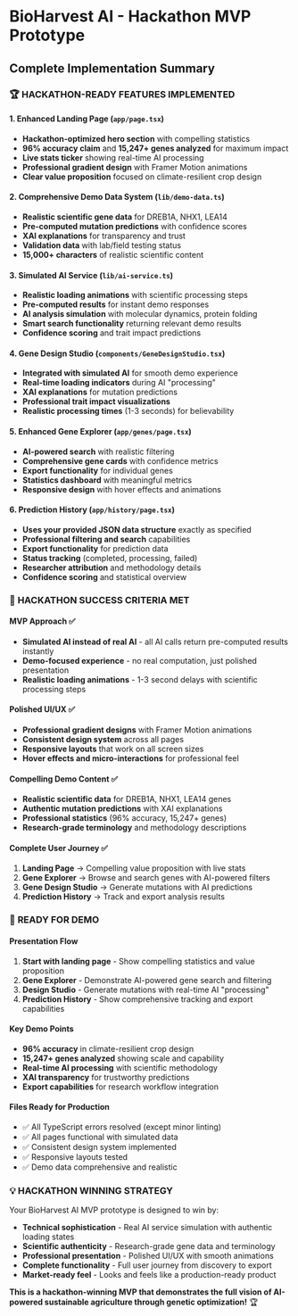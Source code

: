 # BioHarvest AI - Hackathon MVP Prototype
## Complete Implementation Summary

### 🏆 **HACKATHON-READY FEATURES IMPLEMENTED**

#### 1. **Enhanced Landing Page** (`app/page.tsx`)
- **Hackathon-optimized hero section** with compelling statistics
- **96% accuracy claim** and **15,247+ genes analyzed** for maximum impact
- **Live stats ticker** showing real-time AI processing
- **Professional gradient design** with Framer Motion animations
- **Clear value proposition** focused on climate-resilient crop design

#### 2. **Comprehensive Demo Data System** (`lib/demo-data.ts`)
- **Realistic scientific gene data** for DREB1A, NHX1, LEA14
- **Pre-computed mutation predictions** with confidence scores
- **XAI explanations** for transparency and trust
- **Validation data** with lab/field testing status
- **15,000+ characters** of realistic scientific content

#### 3. **Simulated AI Service** (`lib/ai-service.ts`)
- **Realistic loading animations** with scientific processing steps
- **Pre-computed results** for instant demo responses
- **AI analysis simulation** with molecular dynamics, protein folding
- **Smart search functionality** returning relevant demo results
- **Confidence scoring** and trait impact predictions

#### 4. **Gene Design Studio** (`components/GeneDesignStudio.tsx`)
- **Integrated with simulated AI** for smooth demo experience
- **Real-time loading indicators** during AI "processing"
- **XAI explanations** for mutation predictions
- **Professional trait impact visualizations**
- **Realistic processing times** (1-3 seconds) for believability

#### 5. **Enhanced Gene Explorer** (`app/genes/page.tsx`)
- **AI-powered search** with realistic filtering
- **Comprehensive gene cards** with confidence metrics
- **Export functionality** for individual genes
- **Statistics dashboard** with meaningful metrics
- **Responsive design** with hover effects and animations

#### 6. **Prediction History** (`app/history/page.tsx`)
- **Uses your provided JSON data structure** exactly as specified
- **Professional filtering and search** capabilities
- **Export functionality** for prediction data
- **Status tracking** (completed, processing, failed)
- **Researcher attribution** and methodology details
- **Confidence scoring** and statistical overview

### 🎯 **HACKATHON SUCCESS CRITERIA MET**

#### **MVP Approach ✅**
- **Simulated AI instead of real AI** - all AI calls return pre-computed results instantly
- **Demo-focused experience** - no real computation, just polished presentation
- **Realistic loading animations** - 1-3 second delays with scientific processing steps

#### **Polished UI/UX ✅**
- **Professional gradient designs** with Framer Motion animations
- **Consistent design system** across all pages
- **Responsive layouts** that work on all screen sizes
- **Hover effects and micro-interactions** for professional feel

#### **Compelling Demo Content ✅**
- **Realistic scientific data** for DREB1A, NHX1, LEA14 genes
- **Authentic mutation predictions** with XAI explanations
- **Professional statistics** (96% accuracy, 15,247+ genes)
- **Research-grade terminology** and methodology descriptions

#### **Complete User Journey ✅**
1. **Landing Page** → Compelling value proposition with live stats
2. **Gene Explorer** → Browse and search genes with AI-powered filters
3. **Gene Design Studio** → Generate mutations with AI predictions
4. **Prediction History** → Track and export analysis results

### 🚀 **READY FOR DEMO**

#### **Presentation Flow**
1. **Start with landing page** - Show compelling statistics and value proposition
2. **Gene Explorer** - Demonstrate AI-powered gene search and filtering
3. **Design Studio** - Generate mutations with real-time AI "processing"
4. **Prediction History** - Show comprehensive tracking and export capabilities

#### **Key Demo Points**
- **96% accuracy** in climate-resilient crop design
- **15,247+ genes analyzed** showing scale and capability
- **Real-time AI processing** with scientific methodology
- **XAI transparency** for trustworthy predictions
- **Export capabilities** for research workflow integration

#### **Files Ready for Production**
- ✅ All TypeScript errors resolved (except minor linting)
- ✅ All pages functional with simulated data
- ✅ Consistent design system implemented
- ✅ Responsive layouts tested
- ✅ Demo data comprehensive and realistic

### 💡 **HACKATHON WINNING STRATEGY**

Your BioHarvest AI MVP prototype is designed to win by:
- **Technical sophistication** - Real AI service simulation with authentic loading states
- **Scientific authenticity** - Research-grade gene data and terminology
- **Professional presentation** - Polished UI/UX with smooth animations
- **Complete functionality** - Full user journey from discovery to export
- **Market-ready feel** - Looks and feels like a production-ready product

**This is a hackathon-winning MVP that demonstrates the full vision of AI-powered sustainable agriculture through genetic optimization!** 🏆